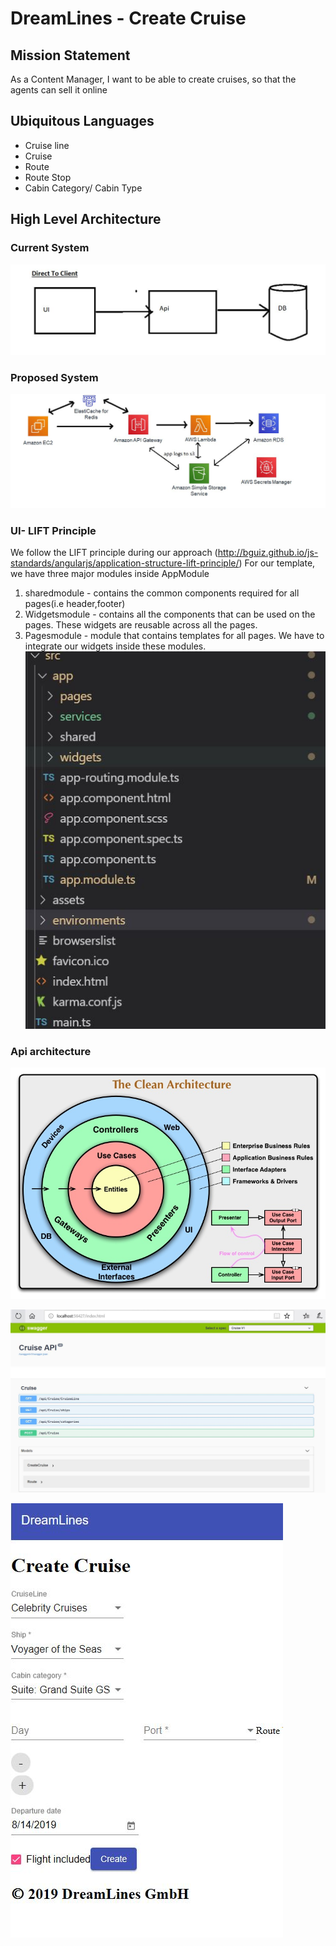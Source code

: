 # DreamLines - Create Cruise

## Mission Statement
As a Content Manager, I want to be able to create cruises, so that the agents can sell it online

## Ubiquitous Languages

  - Cruise line
  - Cruise
  - Route
  - Route Stop
  - Cabin Category/ Cabin Type

## High Level Architecture
### Current System
![highleveldiagram](https://github.com/krishnanandsivaraj/DL-CreateCruise/blob/master/HLD-basic.JPG "Logo Title Text 1")

### Proposed System
![highleveldiagram](https://github.com/krishnanandsivaraj/DL-CreateCruise/blob/master/HLD-serverless.JPG "Logo Title Text 1")

### UI- LIFT Principle

We follow the LIFT principle during our approach (http://bguiz.github.io/js-standards/angularjs/application-structure-lift-principle/)
For our template, we have three major modules inside AppModule
1)	sharedmodule - contains the common components required for all pages(i.e header,footer)
2)	Widgetsmodule - contains all the components that can be used on the pages.  These widgets are reusable across all the pages.
3)	Pagesmodule - module that contains templates for all pages.  We have to integrate our widgets inside these modules.
![uifolderstructure](https://github.com/krishnanandsivaraj/DL-CreateCruise/blob/master/UIFolder.JPG "Logo Title Text 1")

### Api architecture
![apifolderstructure](https://github.com/krishnanandsivaraj/DL-CreateCruise/blob/master/CleanArchitecture.jpg "Logo Title Text 1")

![apiswagger](https://github.com/krishnanandsivaraj/DL-CreateCruise/blob/master/swagger.JPG "Logo Title Text 1")

![uiapp](https://github.com/krishnanandsivaraj/DL-CreateCruise/blob/master/uiproj.JPG "Logo Title Text 1")

